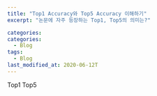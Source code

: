 ```yaml
---
title: "Top1 Accuracy와 Top5 Accuracy 이해하기"
excerpt: "논문에 자주 등장하는 Top1, Top5의 의미는?"

categories:
categories:
  - Blog
tags:
  - Blog
last_modified_at: 2020-06-12T
---
```


Top1 
Top5
